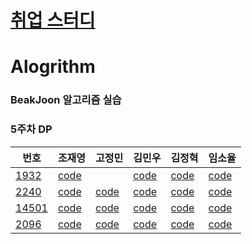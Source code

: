 

# [취업 스터디](https://github.com/sejong-algorithm/Algorithm/blob/master/%EC%B7%A8%EC%97%85%EC%8A%A4%ED%84%B0%EB%94%94/study.md)


# Alogrithm

### BeakJoon 알고리즘 실습

### 5주차 DP

| 번호                                           | 조재영                                                       | 고정민                                                       | 김민우                                                       | 김정혁                                                       | 임소율                                                       |
| ---------------------------------------------- | ------------------------------------------------------------ | ------------------------------------------------------------ | ------------------------------------------------------------ | ------------------------------------------------------------ | ------------------------------------------------------------ |
| [1932](https://www.acmicpc.net/problem/1932)   | [code](https://github.com/zojae031/Algorithm/blob/1Week/Zojae031/CodingTest/1932.cpp) |                                                              | [code](<https://github.com/KMinWoo/Algorithm-1/tree/4week/KMinWoo/2589.cpp>) | [code](https://github.com/wjdgur778/Algorithm/blob/1Week/wjdgur778/NewBJ/NewBJ/JH_1107.cpp) | [code](https://github.com/syli9526/Algorithm-1/blob/3Week/syli9526/BJ10026.cpp) |
| [2240](https://www.acmicpc.net/problem/2240)   | [code](https://github.com/zojae031/Algorithm/blob/1Week/Zojae031/CodingTest/2240.cpp) | [code](https://github.com/JeongMinGo/Algorithm-1/blob/1Week/JeongMinGo/BJ1541.java) | [code](<https://github.com/KMinWoo/Algorithm-1/tree/4week/KMinWoo/4963.cpp>) | [code](https://github.com/wjdgur778/Algorithm/blob/1Week/wjdgur778/NewBJ/NewBJ/JH_1541.cpp) | [code](https://github.com/syli9526/Algorithm-1/blob/1Week/syli9526/BJ4179.cpp) |
| [14501](https://www.acmicpc.net/problem/14501) | [code](https://github.com/zojae031/Algorithm/blob/1Week/Zojae031/CodingTest/14501.cpp) | [code](https://github.com/JeongMinGo/Algorithm-1/blob/1Week/JeongMinGo/BJ14717.java) | [code](<https://github.com/KMinWoo/Algorithm-1/tree/4week/KMinWoo/7569.cpp>) | [code](https://github.com/wjdgur778/Algorithm/blob/1Week/wjdgur778/NewBJ/NewBJ/JH_14717.cpp) | [code](https://github.com/syli9526/Algorithm-1/blob/1Week/syli9526/BJ1707.cpp) |
| [2096](https://www.acmicpc.net/problem/2096)   | [code](https://github.com/zojae031/Algorithm/blob/1Week/Zojae031/CodingTest/2096.cpp) | [code](https://github.com/JeongMinGo/Algorithm-1/blob/1Week/JeongMinGo/BJ14717.java) | [code](<https://github.com/KMinWoo/Algorithm-1/tree/4week/KMinWoo/1260.cpp>) | [code](https://github.com/wjdgur778/Algorithm/blob/1Week/wjdgur778/NewBJ/NewBJ/JH_2875.cpp) | [code](https://github.com/syli9526/Algorithm-1/blob/3Week/syli9526/BJ9372.cpp) |
